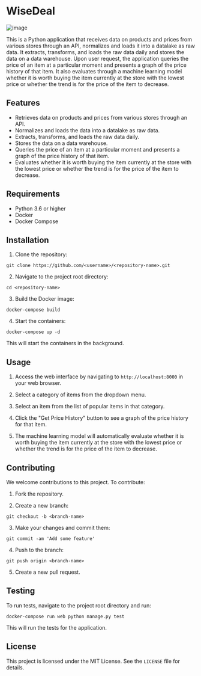 # WiseDeal
![image](https://user-images.githubusercontent.com/69943624/223627754-4db1a412-4956-470a-8c32-24157098bead.png)


This is a Python application that receives data on products and prices from various stores through an API, normalizes and loads it into a datalake as raw data. It extracts, transforms, and loads the raw data daily and stores the data on a data warehouse. Upon user request, the application queries the price of an item at a particular moment and presents a graph of the price history of that item. It also evaluates through a machine learning model whether it is worth buying the item currently at the store with the lowest price or whether the trend is for the price of the item to decrease.

## Features

- Retrieves data on products and prices from various stores through an API.
- Normalizes and loads the data into a datalake as raw data.
- Extracts, transforms, and loads the raw data daily.
- Stores the data on a data warehouse.
- Queries the price of an item at a particular moment and presents a graph of the price history of that item.
- Evaluates whether it is worth buying the item currently at the store with the lowest price or whether the trend is for the price of the item to decrease.

## Requirements

- Python 3.6 or higher
- Docker
- Docker Compose

## Installation

1. Clone the repository:

  `git clone https://github.com/<username>/<repository-name>.git`

2. Navigate to the project root directory:

  `cd <repository-name>`

3. Build the Docker image:

  `docker-compose build`

4. Start the containers:

  `docker-compose up -d`

This will start the containers in the background.

## Usage

1. Access the web interface by navigating to `http://localhost:8000` in your web browser.

2. Select a category of items from the dropdown menu.

3. Select an item from the list of popular items in that category.

4. Click the "Get Price History" button to see a graph of the price history for that item.

5. The machine learning model will automatically evaluate whether it is worth buying the item currently at the store with the lowest price or whether the trend is for the price of the item to decrease.

## Contributing

We welcome contributions to this project. To contribute:

1. Fork the repository.

2. Create a new branch:

  `git checkout -b <branch-name>`

3. Make your changes and commit them:

  `git commit -am 'Add some feature'`

4. Push to the branch:

  `git push origin <branch-name>`

5. Create a new pull request.

## Testing

To run tests, navigate to the project root directory and run:

  `docker-compose run web python manage.py test`

This will run the tests for the application.

## License

This project is licensed under the MIT License. See the `LICENSE` file for details.
